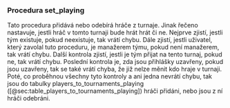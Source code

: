 
### Procedura set_playing

Tato procedura přidává nebo odebírá hráče z turnaje.
Jinak řečeno nastavuje, jestli hráč v tomto turnaji bude hrát hrát či ne.
Nejprve zjistí, jestli tým existuje, pokud neexistuje, tak vrátí chybu.
Dále zjistí, jestli uživatel, který zavolal tuto proceduru, je manažerem týmu,
pokud není manažerem, tak vrátí chybu.
Další kontrola zjistí, jestli je tým přijat na tento turnaj, pokud ne, tak vrátí chybu.
Poslední kontrola je, zda jsou přihlášky uzavřeny,
pokud jsou uzavřeny, tak se také vrátí chyba, že již nelze měnit kdo hraje v turnaji.
Poté, co proběhnou všechny tyto kontroly a ani jedna nevrátí chybu,
tak jsou do tabulky players_to_tournaments_playing ([@sec:table_players_to_tournaments_playing]) hráči přidáni,
nebo jsou z ní hráči odebráni.

